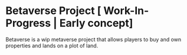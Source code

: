 # Betaverse Project [ Work-In-Progress | Early concept]

Betaverse is a wip metaverse project that allows players to buy and own properties and lands on a plot of land. 
